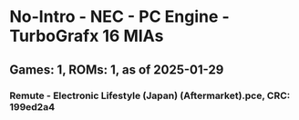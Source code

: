 # No-Intro - NEC - PC Engine - TurboGrafx 16 MIAs
## Games: 1, ROMs: 1, as of 2025-01-29
### Remute - Electronic Lifestyle (Japan) (Aftermarket).pce, CRC: 199ed2a4
